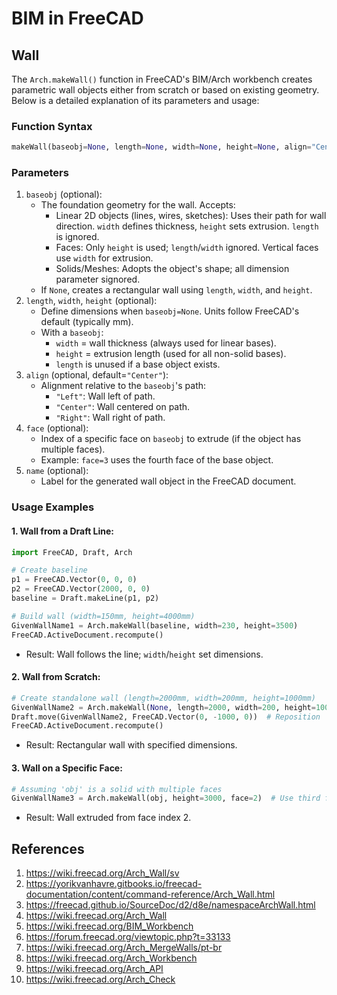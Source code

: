 # BIM in FreeCAD

## Wall

The `Arch.makeWall()` function in FreeCAD's BIM/Arch workbench creates
parametric wall objects either from scratch or based on existing
geometry. Below is a detailed explanation of its parameters and usage:

### Function Syntax

```python
makeWall(baseobj=None, length=None, width=None, height=None, align="Center", face=None, name="GivenWallName")
```

### Parameters

1. `baseobj` (optional):
    - The foundation geometry for the wall. Accepts:
        - Linear 2D objects (lines, wires, sketches): Uses their
            path for wall direction. `width` defines thickness,
            `height` sets extrusion. `length` is ignored.
        - Faces: Only `height` is used; `length`/`width` ignored.
          Vertical faces use `width` for extrusion.
        - Solids/Meshes: Adopts the object's shape; all dimension
            parameter signored.
    - If `None`, creates a rectangular wall using `length`,
            `width`, and `height`.
2. `length`, `width`, `height` (optional):
    - Define dimensions when `baseobj=None`. Units follow FreeCAD's default (typically mm).
    - With a `baseobj`:
        - `width` = wall thickness (always used for linear bases).
        - `height` = extrusion length (used for all non-solid bases).
        - `length` is unused if a base object exists.
3. `align` (optional, default=`"Center"`):
    - Alignment relative to the `baseobj`'s path:
        - `"Left"`: Wall left of path.
        - `"Center"`: Wall centered on path.
        - `"Right"`: Wall right of path.
4. `face` (optional):
    - Index of a specific face on `baseobj` to extrude (if the object has multiple faces).
    - Example: `face=3` uses the fourth face of the base object.
5. `name` (optional):
    - Label for the generated wall object in the FreeCAD document.

### Usage Examples

#### 1. Wall from a Draft Line:

```python
import FreeCAD, Draft, Arch

# Create baseline
p1 = FreeCAD.Vector(0, 0, 0)
p2 = FreeCAD.Vector(2000, 0, 0)
baseline = Draft.makeLine(p1, p2)

# Build wall (width=150mm, height=4000mm)
GivenWallName1 = Arch.makeWall(baseline, width=230, height=3500)
FreeCAD.ActiveDocument.recompute()
```

- Result: Wall follows the line; `width`/`height` set dimensions.


#### 2. Wall from Scratch:

```python
# Create standalone wall (length=2000mm, width=200mm, height=1000mm)
GivenWallName2 = Arch.makeWall(None, length=2000, width=200, height=1000)
Draft.move(GivenWallName2, FreeCAD.Vector(0, -1000, 0))  # Reposition
FreeCAD.ActiveDocument.recompute()
```

- Result: Rectangular wall with specified dimensions.


#### 3. Wall on a Specific Face:

```python
# Assuming 'obj' is a solid with multiple faces
GivenWallName3 = Arch.makeWall(obj, height=3000, face=2)  # Use third face
```
- Result: Wall extruded from face index 2.

## References

1. https://wiki.freecad.org/Arch_Wall/sv
1. https://yorikvanhavre.gitbooks.io/freecad-documentation/content/command-reference/Arch_Wall.html
1. https://freecad.github.io/SourceDoc/d2/d8e/namespaceArchWall.html
1. https://wiki.freecad.org/Arch_Wall
1. https://wiki.freecad.org/BIM_Workbench
1. https://forum.freecad.org/viewtopic.php?t=33133
1. https://wiki.freecad.org/Arch_MergeWalls/pt-br
1. https://wiki.freecad.org/Arch_Workbench
1. https://wiki.freecad.org/Arch_API
1. https://wiki.freecad.org/Arch_Check


